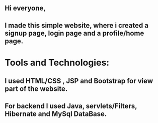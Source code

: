 ## Hi everyone,
## I made this simple website, where i created a signup page, login page and a profile/home page.

# Tools and Technologies:
## I used HTML/CSS , JSP and Bootstrap for view part of the website.
## For backend I used Java, servlets/Filters, Hibernate and MySql DataBase.




